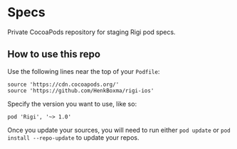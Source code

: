 # Specs
Private CocoaPods repository for staging Rigi pod specs.

## How to use this repo

Use the following lines near the top of your `Podfile`:

```
source 'https://cdn.cocoapods.org/'
source 'https://github.com/HenkBoxma/rigi-ios'
```

Specify the version you want to use, like so:

```
pod 'Rigi', '~> 1.0'
```

Once you update your sources, you will need to run either `pod update` or `pod install --repo-update` to update your repos.
